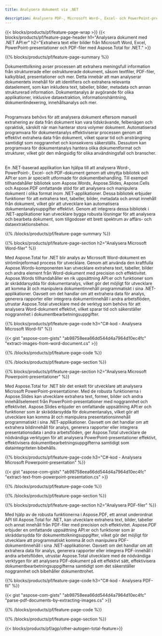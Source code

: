 ```yaml
---
title: Analysera dokument via .NET 

description: Analysera PDF-, Microsoft Word-, Excel- och PowerPoint-presentationer via din .NET-applikation. C#-kod listad för att extrahera text eller bilder med lätthet.
---
```


{{< blocks/products/pf/feature-page-wrap >}}
{{< blocks/products/pf/feature-page-header h1="Analysera dokument med .NET API:er" h2="Extrahera text eller bilder från Microsoft Word, Excel, PowerPoint-presentationer och PDF-filer med Aspose.Total for .NET." >}}

{{% blocks/products/pf/feature-page-summary %}}

Dokumenttolkning avser processen att extrahera meningsfull information från strukturerade eller ostrukturerade dokument, såsom textfiler, PDF-filer, kalkylblad, presentationer och mer. Detta innebär att man analyserar dokumentets innehåll för att identifiera och extrahera relevanta dataelement, som kan inkludera text, tabeller, bilder, metadata och annan strukturerad information. Dokumentanalys är avgörande för olika applikationer, inklusive dataextraktion, informationshämtning, dokumentindexering, innehållsanalys och mer.<br /><br />

Programvara behövs för att analysera dokument eftersom manuell extrahering av data från dokument kan vara tidskrävande, felbenägen och opraktisk, särskilt när man hanterar stora volymer dokument. Automatiserad programvara för dokumentanalys effektiviserar processen genom att effektivt extrahera data från dokument, vilket sparar tid och ansträngning samtidigt som noggrannhet och konsekvens säkerställs. Dessutom kan programvara för dokumentanalys hantera olika dokumentformat och strukturer, vilket gör den mångsidig för olika användningsfall och branscher.<br /><br />

En .NET-baserad applikation kan hjälpa till att analysera Word-, PowerPoint-, Excel- och PDF-dokument genom att utnyttja bibliotek och API:er som är speciellt utformade för dokumentbehandling. Till exempel tillhandahåller bibliotek som Aspose.Words, Aspose.Slides, Aspose.Cells och Aspose.PDF omfattande stöd för att analysera och manipulera dokument i olika format inom .NET-applikationer. Dessa bibliotek erbjuder funktioner för att extrahera text, tabeller, bilder, metadata och annat innehåll från dokument, vilket gör att utvecklare kan automatisera dokumentanalysuppgifter effektivt. Genom att integrera dessa bibliotek i .NET-applikationer kan utvecklare bygga robusta lösningar för att analysera och bearbeta dokument, som tillgodoser ett brett spektrum av affärs- och dataextraktionsbehov.

{{% /blocks/products/pf/feature-page-summary  %}}

{{% blocks/products/pf/feature-page-section  h2="Analysera Microsoft Word-filer" %}}

Med Aspose.Total for .NET blir analys av Microsoft Word-dokument en strömlinjeformad process för utvecklare. Genom att använda den kraftfulla Aspose.Words-komponenten kan utvecklare extrahera text, tabeller, bilder och andra element från Word-dokument med precision och effektivitet. Aspose.Words tillhandahåller en rik uppsättning API:er och funktioner som är skräddarsydda för dokumentanalys, vilket gör det möjligt för utvecklare att komma åt och manipulera dokumentinnehåll programmatiskt i sina .NET-applikationer. Oavsett om det handlar om att extrahera data för analys, generera rapporter eller integrera dokumentinnehåll i andra arbetsflöden, utrustar Aspose.Total utvecklare med de verktyg som behövs för att analysera Word-dokument effektivt, vilket sparar tid och säkerställer noggrannhet i dokumentbearbetningsuppgifter.

{{% blocks/products/pf/feature-page-code h3="C#-kod - Analysera Microsoft Word-fil" %}}

{{< gist "aspose-com-gists" "ab98758eea66dd544d4a7964d10ec4fc" "extract-images-from-word-document.cs" >}}

{{% /blocks/products/pf/feature-page-code  %}}

{{% /blocks/products/pf/feature-page-section %}}

{{% blocks/products/pf/feature-page-section  h2="Analysera Microsoft Powerpoint-presentationer" %}}

Med Aspose.Total for .NET blir det enkelt för utvecklare att analysera Microsoft PowerPoint-presentationer. Med de robusta funktionerna i Aspose.Slides kan utvecklare extrahera text, former, bilder och andra innehållselement från PowerPoint-presentationer med noggrannhet och effektivitet. Aspose.Slides erbjuder en omfattande uppsättning API:er och funktioner som är skräddarsydda för dokumentanalys, vilket gör att utvecklare kan komma åt och manipulera presentationsinnehåll programmatiskt i sina .NET-applikationer. Oavsett om det handlar om att extrahera bildinnehåll för analys, generera rapporter eller integrera presentationsdata i andra arbetsflöden, ger Aspose.Total utvecklare de nödvändiga verktygen för att analysera PowerPoint-presentationer effektivt, effektivisera dokumentbearbetningsuppgifterna samtidigt som dataintegriteten bibehålls.

{{% blocks/products/pf/feature-page-code h3="C#-kod - Analysera Microsoft Powerpoint-presentation" %}}

{{< gist "aspose-com-gists" "ab98758eea66dd544d4a7964d10ec4fc" "extract-text-from-powerpoint-presentation.cs" >}}

{{% /blocks/products/pf/feature-page-code  %}}

{{% /blocks/products/pf/feature-page-section %}}

{{% blocks/products/pf/feature-page-section  h2="Analysera PDF-filer" %}}

Med hjälp av de robusta funktionerna i Aspose.PDF, ett annat underordnat API till Aspose.Total for .NET, kan utvecklare extrahera text, bilder, tabeller och annat innehåll från PDF-filer med precision och effektivitet. Aspose.PDF erbjuder en omfattande uppsättning API:er och funktioner som är skräddarsydda för dokumenttolkningsuppgifter, vilket gör det möjligt för utvecklare att programmatiskt komma åt och manipulera PDF-dokumentinnehåll i sina .NET-applikationer. Oavsett om det handlar om att extrahera data för analys, generera rapporter eller integrera PDF-innehåll i andra arbetsflöden, utrustar Aspose.Total utvecklare med de nödvändiga verktygen för att analysera PDF-dokument på ett effektivt sätt, effektivisera dokumentbearbetningsuppgifterna samtidigt som det säkerställer noggrannhet och bibehåller dokumenttrohet.

{{% blocks/products/pf/feature-page-code h3="C#-kod - Analysera PDF-fil" %}}

{{< gist "aspose-com-gists" "ab98758eea66dd544d4a7964d10ec4fc" "parse-pdf-documents-by-extracting-images.cs" >}}

{{% /blocks/products/pf/feature-page-code  %}}

{{% /blocks/products/pf/feature-page-section %}}

{{< blocks/products/pf/agp/other-autogen-total-feature>}}